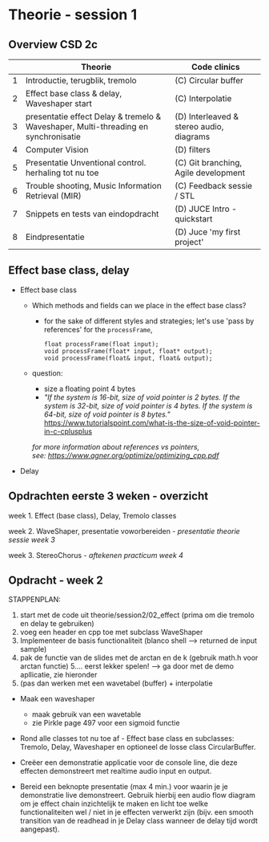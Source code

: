 
# Theorie - session 1

## Overview CSD 2c
|   | Theorie                                                                            | Code clinics                             |
|---|------------------------------------------------------------------------------------|------------------------------------------|
| 1 | Introductie, terugblik, tremolo                                                    | (C) Circular buffer                      |
| 2 | Effect base class & delay, Waveshaper start                                        | (C) Interpolatie                         |
| 3 | presentatie effect Delay & tremelo & Waveshaper, Multi-threading en synchronisatie | (D) Interleaved & stereo audio, diagrams |
| 4 | Computer Vision                                                                    | (D) filters                              |
| 5 | Presentatie Unventional control. herhaling tot nu toe                              | (C) Git branching, Agile development     |
| 6 | Trouble shooting, Music Information Retrieval (MIR)                                | (C) Feedback sessie /  STL               |
| 7 | Snippets en tests van eindopdracht                                                 | (D) JUCE Intro - quickstart              |
| 8 | Eindpresentatie                                                                    | (D) Juce 'my first project'              |


## Effect base class, delay

* Effect base class
  * Which methods and fields can we place in the effect base class?

    * for the sake of different styles and strategies; let's use 'pass by references' for the `processFrame`, 

          float processFrame(float input);        
          void processFrame(float* input, float* output);
          void processFrame(float& input, float& output);
  * question: 
    *  size a floating point 4 bytes
    * _"If the system is 16-bit, size of void pointer is 2 bytes. 
    If the system is 32-bit, size of void pointer is 4 bytes. If the system is 64-bit, size of void pointer is 8 bytes."_
    https://www.tutorialspoint.com/what-is-the-size-of-void-pointer-in-c-cplusplus
      
    _for more information about references vs pointers, see: https://www.agner.org/optimize/optimizing_cpp.pdf_

* Delay



## Opdrachten eerste 3 weken - overzicht
week 1. Effect (base class), Delay, Tremolo classes

week 2. WaveShaper, presentatie voworbereiden - *presentatie theorie sessie week 3*

week 3. StereoChorus - *aftekenen practicum week 4*


## Opdracht - week 2

STAPPENPLAN: 
1. start met de code uit theorie/session2/02_effect (prima  om die tremolo en delay te gebruiken)
2. voeg een header en cpp toe met subclass WaveShaper
3. Implementeer de basis functionaliteit (blanco shell --> returned de input sample)
4. pak de functie van de slides met de arctan en de k (gebruik math.h voor arctan functie)
5.... eerst lekker spelen! --> ga door met de demo apllicatie, zie hieronder
6. (pas dan werken met een wavetabel (buffer) + interpolatie

* Maak een waveshaper
  * maak gebruik van een wavetable
  * zie Pirkle page 497 voor een sigmoid functie

* Rond alle classes tot nu toe af - Effect base class en subclasses: Tremolo, Delay, Waveshaper en optioneel de losse class CircularBuffer.

* Creëer een demonstratie applicatie voor de console line, die deze effecten demonstreert met realtime audio input en output.

* Bereid een beknopte presentatie (max 4 min.) voor waarin je je demonstratie live
demonstreert. Gebruik hierbij een audio flow diagram om je effect chain inzichtelijk te maken en licht toe welke functionaliteiten wel / niet in je effecten verwerkt zijn (bijv. een smooth transition van de readhead in je Delay class wanneer de delay tijd wordt aangepast).
